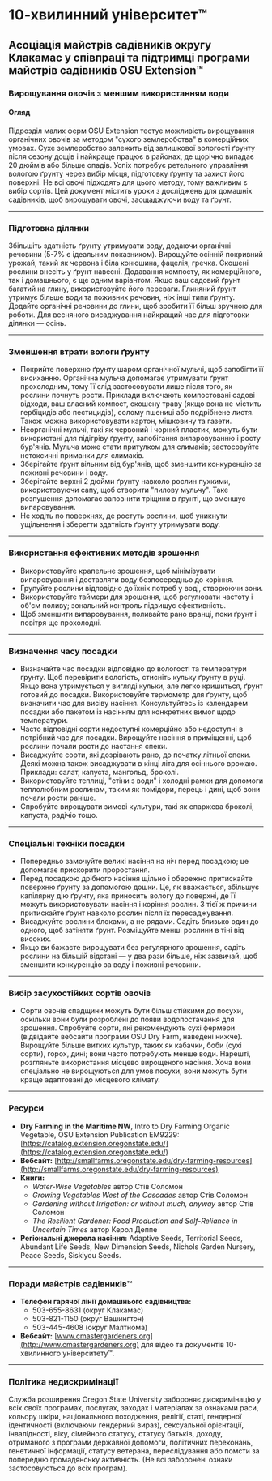 # 10-хвилинний університет™

## Асоціація майстрів садівників округу Клакамас у співпраці та підтримці програми майстрів садівників OSU Extension™

### Вирощування овочів з меншим використанням води

#### Огляд

Підрозділ малих ферм OSU Extension тестує можливість вирощування органічних овочів за методом "сухого землеробства" в комерційних умовах. Сухе землеробство залежить від залишкової вологості ґрунту після сезону дощів і найкраще працює в районах, де щорічно випадає 20 дюймів або більше опадів. Успіх потребує ретельного управління вологою ґрунту через вибір місця, підготовку ґрунту та захист його поверхні. Не всі овочі підходять для цього методу, тому важливим є вибір сортів. Цей документ містить уроки з досліджень для домашніх садівників, щоб вирощувати овочі, заощаджуючи воду та ґрунт.

---

### Підготовка ділянки

Збільшіть здатність ґрунту утримувати воду, додаючи органічні речовини (5-7% є ідеальним показником). Вирощуйте осінній покривний урожай, такий як червона і біла конюшина, фацелія, гречка. Скошені рослини внесіть у ґрунт навесні. Додавання компосту, як комерційного, так і домашнього, є ще одним варіантом. Якщо ваш садовий ґрунт багатий на глину, використовуйте його переваги. Глиняний ґрунт утримує більше води та поживних речовин, ніж інші типи ґрунту. Додайте органічні речовини до глини, щоб зробити її більш зручною для роботи. Для весняного висаджування найкращий час для підготовки ділянки — осінь.

---

### Зменшення втрати вологи ґрунту

- Покрийте поверхню ґрунту шаром органічної мульчі, щоб запобігти її висиханню. Органічна мульча допомагає утримувати ґрунт прохолодним, тому її слід застосовувати лише після того, як рослини почнуть рости. Приклади включають компостовані садові відходи, ваш власний компост, скошену траву (якщо вона не містить гербіцидів або пестицидів), солому пшениці або подрібнене листя. Також можна використовувати картон, мішковину та газети.
- Неорганічні мульчі, такі як червоний і чорний пластик, можуть бути використані для підігріву ґрунту, запобігання випаровуванню і росту бур'янів. Мульча може стати притулком для слимаків; застосовуйте нетоксичні приманки для слимаків.
- Зберігайте ґрунт вільним від бур'янів, щоб зменшити конкуренцію за поживні речовини і воду.
- Зберігайте верхні 2 дюйми ґрунту навколо рослин пухкими, використовуючи сапу, щоб створити "пилову мульчу". Таке розпушення допомагає заповнити тріщини в ґрунті, що зменшує випаровування.
- Не ходіть по поверхнях, де ростуть рослини, щоб уникнути ущільнення і зберегти здатність ґрунту утримувати воду.

---

### Використання ефективних методів зрошення

- Використовуйте крапельне зрошення, щоб мінімізувати випаровування і доставляти воду безпосередньо до коріння.
- Групуйте рослини відповідно до їхніх потреб у воді, створюючи зони.
- Використовуйте таймери для зрошення, щоб регулювати частоту і об'єм поливу; зональний контроль підвищує ефективність.
- Щоб зменшити випаровування, поливайте рано вранці, поки ґрунт і повітря ще прохолодні.

---

### Визначення часу посадки

- Визначайте час посадки відповідно до вологості та температури ґрунту. Щоб перевірити вологість, стисніть кульку ґрунту в руці. Якщо вона утримується у вигляді кульки, але легко кришиться, ґрунт готовий до посадки. Використовуйте термометр для ґрунту, щоб визначити час для висіву насіння. Консультуйтесь із календарем посадки або пакетом із насінням для конкретних вимог щодо температури.
- Часто відповідні сорти недоступні комерційно або недоступні в потрібний час для посадки. Вирощуйте насіння в приміщенні, щоб рослини почали рости до настання спеки.
- Висаджуйте сорти, які дозрівають рано, до початку літньої спеки. Деякі можна також висаджувати в кінці літа для осіннього врожаю. Приклади: салат, капуста, мангольд, броколі.
- Використовуйте теплиці, "стіни з води" і холодні рамки для допомоги теплолюбним рослинам, таким як помідори, перець і дині, щоб вони почали рости раніше.
- Спробуйте вирощувати зимові культури, такі як спаржева броколі, капуста, радічіо тощо.

---

### Спеціальні техніки посадки

- Попередньо замочуйте великі насіння на ніч перед посадкою; це допомагає прискорити проростання.
- Перед посадкою дрібного насіння щільно і обережно притискайте поверхню ґрунту за допомогою дошки. Це, як вважається, збільшує капілярну дію ґрунту, яка приносить вологу до поверхні, де її можуть використовувати насіння і коріння рослин. З тієї ж причини притискайте ґрунт навколо рослин після їх пересаджування.
- Висаджуйте рослини блоками, а не рядами. Садіть близько один до одного, щоб затіняти ґрунт. Розміщуйте менші рослини в тіні від високих.
- Якщо ви бажаєте вирощувати без регулярного зрошення, садіть рослини на більшій відстані — у два рази більше, ніж зазвичай, щоб зменшити конкуренцію за воду і поживні речовини.

---

### Вибір засухостійких сортів овочів

- Сорти овочів спадщини можуть бути більш стійкими до посухи, оскільки вони були розроблені до появи водопостачання для зрошення. Спробуйте сорти, які рекомендують сухі фермери (відвідайте вебсайти програми OSU Dry Farm, наведені нижче). Вирощуйте більше витких культур, таких як кабачки, боби (сухі сорти), горох, дині; вони часто потребують менше води. Нарешті, розгляньте використання місцево вирощеного насіння. Хоча вони спеціально не вирощуються для умов посухи, вони можуть бути краще адаптовані до місцевого клімату.

---

### Ресурси

- **Dry Farming in the Maritime NW**, Intro to Dry Farming Organic Vegetable, OSU Extension Publication EM9229: [https://catalog.extension.oregonstate.edu/](https://catalog.extension.oregonstate.edu/)
- **Вебсайт:** [http://smallfarms.oregonstate.edu/dry-farming-resources](http://smallfarms.oregonstate.edu/dry-farming-resources)
- **Книги:**  
  - *Water-Wise Vegetables* автор Стів Соломон  
  - *Growing Vegetables West of the Cascades* автор Стів Соломон  
  - *Gardening without Irrigation: or without much, anyway* автор Стів Соломон  
  - *The Resilient Gardener: Food Production and Self-Reliance in Uncertain Times* автор Керол Деппе  
- **Регіональні джерела насіння:** Adaptive Seeds, Territorial Seeds, Abundant Life Seeds, New Dimension Seeds, Nichols Garden Nursery, Peace Seeds, Siskiyou Seeds.

---

### Поради майстрів садівників™

- **Телефон гарячої лінії домашнього садівництва:**  
  - 503-655-8631 (округ Клакамас)  
  - 503-821-1150 (округ Вашингтон)  
  - 503-445-4608 (округ Малтнома)  
- **Вебсайт:** [www.cmastergardeners.org](http://www.cmastergardeners.org) для відео та документів 10-хвилинного університету™.

---

### Політика недискримінації

Служба розширення Oregon State University забороняє дискримінацію у всіх своїх програмах, послугах, заходах і матеріалах за ознаками раси, кольору шкіри, національного походження, релігії, статі, гендерної ідентичності (включаючи гендерний вираз), сексуальної орієнтації, інвалідності, віку, сімейного статусу, статусу батьків, доходу, отриманого з програми державної допомоги, політичних переконань, генетичної інформації, статусу ветерана, переслідування або помсти за попередню громадянську активність. (Не всі заборонені ознаки застосовуються до всіх програм).